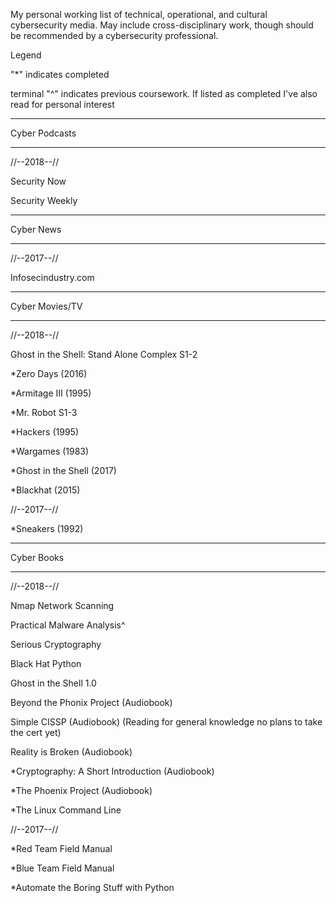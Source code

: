 My personal working list of technical, operational, and cultural cybersecurity media. May include cross-disciplinary work, though should be recommended by a cybersecurity professional.

Legend

"*" indicates completed

terminal "^" indicates previous coursework. If listed as completed I've also read for personal interest

------------------

Cyber Podcasts

------------------

//--2018--// 

Security Now

Security Weekly

------------------

Cyber News

------------------

//--2017--//

Infosecindustry.com

------------------

Cyber Movies/TV

------------------

//--2018--//

Ghost in the Shell: Stand Alone Complex S1-2

*Zero Days (2016)

*Armitage III (1995)

*Mr. Robot S1-3

*Hackers (1995)

*Wargames (1983)

*Ghost in the Shell (2017)

*Blackhat (2015)

//--2017--//

*Sneakers (1992)

------------------

Cyber Books

------------------

//--2018--//

Nmap Network Scanning

Practical Malware Analysis^

Serious Cryptography

Black Hat Python

Ghost in the Shell 1.0

Beyond the Phonix Project (Audiobook)

Simple CISSP (Audiobook) (Reading for general knowledge no plans to take the cert yet)

Reality is Broken (Audiobook)

*Cryptography: A Short Introduction (Audiobook)

*The Phoenix Project (Audiobook)

*The Linux Command Line

//--2017--//

*Red Team Field Manual

*Blue Team Field Manual

*Automate the Boring Stuff with Python
